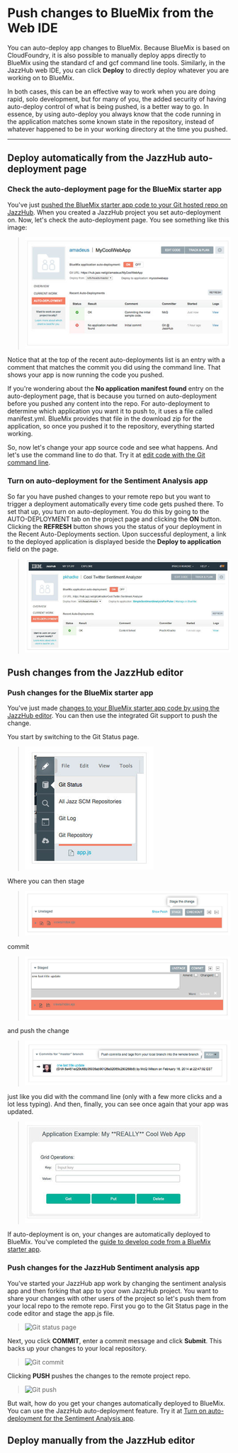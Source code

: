 # Push changes to BlueMix from the Web IDE

You can auto-deploy app changes to BlueMix. Because BlueMix is based on CloudFoundry, it is also possible to 
manually deploy apps directly to BlueMix using the standard cf and gcf command line tools. Similarly, 
in the JazzHub web IDE, you can click **Deploy** to directly deploy whatever you are working on to BlueMix.

In both cases, this can be an effective way to work when you are doing rapid, solo development, 
but for many of you, the added security of having auto-deploy control of what is being pushed, 
is a better way to go. In essence, by using auto-deploy you always know that the code running in the application 
matches some known state in the repository, instead of whatever happened to be in your working directory at the time you pushed.

***
## Deploy automatically from the JazzHub auto-deployment page  

<a id="autodeploybluemixstarterapp"></a>
### Check the auto-deployment page for the BlueMix starter app 
You've just [pushed the BlueMix starter app code to your Git hosted repo on JazzHub](createproject#loadrepoforbluemixstarter). 
When you created a JazzHub project you set auto-deployment on. 
Now, let's check the auto-deployment page. You see something like this image: 

>	![Auto deploy page results](../images/guidebm/jazzhubautodeploypageresults.jpg)

Notice that at the top of the recent auto-deployments list is an entry with a comment that matches 
the commit you did using the command line. That shows your app is now running the code you pushed.

If you're wondering about the **No application manifest found** entry on the auto-deployment page, 
that is because you turned on auto-deployment before you pushed any content into the repo. 
For auto-deployment to determine which application you want it to push to, it uses a file called manifest.yml. 
BlueMix provides that file in the download zip for the application, so once you pushed it to the repository, 
everything started working. 

So, now let's change your app source code and see what happens. And let's use the command line to do that.
Try it at [edit code with the Git command line](../Edit/editgitcmdline).  

### Turn on auto-deployment for the Sentiment Analysis app
So far you have pushed changes to your remote repo but you want to trigger a deployment automatically every time code gets pushed there. 
To set that up, you turn on auto-deployment. You do this by going to the AUTO-DEPLOYMENT tab on the project page 
and clicking the **ON** button. Clicking the **REFRESH** button shows you the status of your deployment in the Recent Auto-Deployments section. 
Upon successful deployment, a link to the deployed application is displayed beside the **Deploy to application** field on the page.

>	![JazzHub turn auto deploy on page](../images/guidejhwebide/jazzhubturnautodeployonsentimentapp.jpg)

## Push changes from the JazzHub editor  
<a id="pushchangesfromwebidebluemixstarterapp"></a>
### Push changes for the BlueMix starter app 
You've just made [changes to your BlueMix starter app code by using the JazzHub editor](../Edit/editjheditor). 
You can then use the integrated Git support to push the change.

You start by switching to the Git Status page.

>	![Git status page](../images/guidebm/jazzhubeditorgitstatuspage.jpg)

Where you can then stage

>	![Stage change](../images/guidebm/jazzhubeditorstage.jpg)

commit

>	![Commit change](../images/guidebm/jazzhubeditorcommit.jpg)

and push the change 

>	![Stage push](../images/guidebm/jazzhubeditorpush.jpg)

just like you did with the command line (only with a few more clicks and a lot less typing). 
And then, finally, you can see once again that your app was updated.

>	![BlueMix running app changed again](../images/guidebm/bluemixrunningappchangedagain.jpg)

If auto-deployment is on, your changes are automatically deployed to BlueMix.
You've completed the [guide to develop code from a BlueMix starter app](../Guides/guidebm). 

### Push changes for the JazzHub Sentiment analysis app
You've started your JazzHub app work by changing the sentiment analysis app and then forking that app to your
own JazzHub project.  You want to share your changes with other users of the project 
so let's push them from your local repo to the remote repo. 
First you go to the Git Status page in the code editor and stage the app.js file.

>	![Git status page](../images/guidejhwebide/jazzhubgitstatuspageforsentimentapp.jpg)

Next, you click **COMMIT**, enter a commit message and click **Submit**. 
This backs up your changes to your local repository.

>	![Git commit](../images/guidejhwebide/jazzhubgitcommitsentimentapp.jpg)

Clicking **PUSH** pushes the changes to the remote project repo.

>	![Git push](../images/guidejhewebide/jazzhubgitpushsentimentapp.jpg)

But wait, how do you get your changes automatically deployed to BlueMix. You can use the JazzHub
auto-deployment feature. Try it at [Turn on auto-deployment for the Sentiment Analysis app](pushfromjh). 
 
## Deploy manually from the JazzHub editor  

